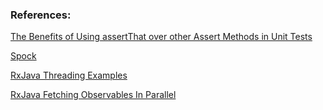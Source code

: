 ### References:

[The Benefits of Using assertThat over other Assert Methods in Unit Tests](https://objectpartners.com/2013/09/18/the-benefits-of-using-assertthat-over-other-assert-methods-in-unit-tests/)

[Spock](http://spockframework.github.io/spock/docs)

[RxJava Threading Examples](http://www.grahamlea.com/2014/07/rxjava-threading-examples/)

[RxJava Fetching Observables In Parallel](http://stackoverflow.com/questions/26249030/rxjava-fetching-observables-in-parallel)
